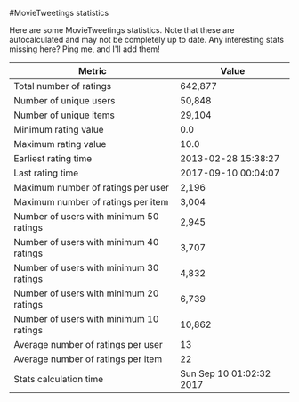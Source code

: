 #MovieTweetings statistics

Here are some MovieTweetings statistics. Note that these are autocalculated and may not be completely up to date. Any interesting stats missing here? Ping me, and I'll add them!

Metric | Value
--- | ---
Total number of ratings                 | 642,877
Number of unique users                  | 50,848
Number of unique items                  | 29,104
Minimum rating value                    | 0.0
Maximum rating value                    | 10.0
Earliest rating time                    | 2013-02-28 15:38:27
Last rating time                        | 2017-09-10 00:04:07
Maximum number of ratings per user      | 2,196
Maximum number of ratings per item      | 3,004
Number of users with minimum 50 ratings | 2,945
Number of users with minimum 40 ratings | 3,707
Number of users with minimum 30 ratings | 4,832
Number of users with minimum 20 ratings | 6,739
Number of users with minimum 10 ratings | 10,862
Average number of ratings per user      | 13
Average number of ratings per item      | 22
Stats calculation time                  | Sun Sep 10 01:02:32 2017

